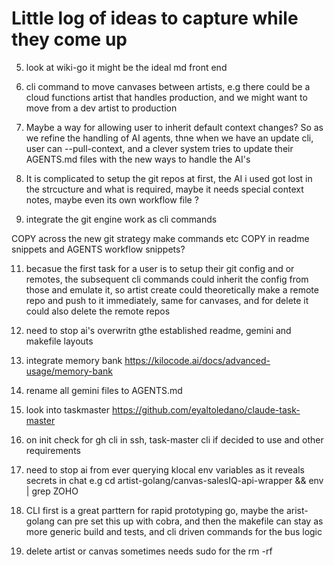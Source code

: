 # Little log of ideas to capture while they come up

5. look at wiki-go it might be the ideal md front end

6. cli command to move canvases between artists, e.g there could be a cloud functions artist that handles production, and we might want to move from a dev artist to production 

8. Maybe a way for allowing user to inherit default context changes? So as we refine the handling of AI agents, thne when we have an update cli, user can --pull-context, and a clever system tries to update their AGENTS.md files with the new ways to handle the AI's

9. It is complicated to setup the git repos at first, the AI i used got lost in the strcucture and what is required, maybe it needs special context notes, maybe even its own workflow file ?

10. integrate the git engine work as cli commands

COPY across the new git strategy make commands etc
COPY in readme snippets and AGENTS workflow snippets?

11. becasue the first task for a user is to setup their git config and or remotes, the subsequent cli commands could inherit the config from those and emulate it, so artist create could theoretically make a remote repo and push to it immediately, same for canvases, and for delete it could also delete the remote repos

12. need to stop ai's overwritn gthe established readme, gemini and makefile layouts

13. integrate memory bank https://kilocode.ai/docs/advanced-usage/memory-bank

14. rename all gemini files to AGENTS.md

15. look into taskmaster https://github.com/eyaltoledano/claude-task-master

16. on init check for gh cli in ssh, task-master cli if decided to use and other requirements

17. need to stop ai from ever querying klocal env variables as it reveals secrets in chat e.g cd artist-golang/canvas-salesIQ-api-wrapper && env | grep ZOHO

18. CLI first is a great parttern for rapid prototyping go, maybe the arist-golang can pre set this up with cobra, and then the makefile can stay as more generic build and tests, and cli driven commands for the bus logic

19. delete artist or canvas sometimes needs sudo for the rm -rf

